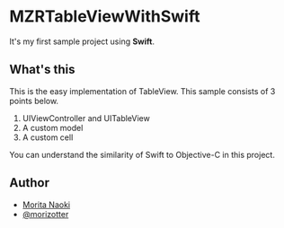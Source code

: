 # MZRTableViewWithSwift

It's my first sample project using **Swift**.

## What's this

This is the easy implementation of TableView. This sample consists of 3 points below.

1. UIViewController and UITableView
2. A custom model
3. A custom cell

You can understand the similarity of Swift to Objective-C in this project.

## Author

- [Morita Naoki](http://moritanaoki.org)
- [@morizotter](http://twitter.com/morizotter)